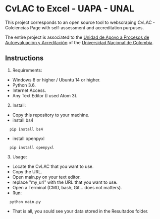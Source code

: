 <!--

#############################################################################
        Copyright (c) 2018 by Manuel Embus. All Rights Reserved.

            This work is licensed under a Creative Commons
      Attribution - NonCommercial - ShareAlike 4.0
      International License.

      For more information write me to jai@mfneirae.com
      Or visit my webpage at https://mfneirae.com/
#############################################################################

 -->
# CvLAC to Excel - UAPA - UNAL

This project corresponds to an open source tool to webscraping CvLAC - Colciencias Page with self-assessment and accreditation purpuses.

The entire project is associated to the
[Unidad de Apoyo a Procesos de Autoevaluación y Acreditación](http://ingenieria.unal.edu.co/dependencias/vicedecanatura-academica/autoevaluacion) of the [Universidad Nacional de Colombia](http://unal.edu.co/).


## Instructions
1. Requirements:
  * Windows 8 or higher / Ubuntu 14 or higher.
  * Python 3.6.
  * Internet Access.
  * Any Text Editor (I used Atom 3).
2. Install:
  * Copy this repository to your machine.
  * install bs4
  ```
    pip install bs4
  ```  
  * install openpyxl
  ```
    pip install openpyxl
  ```  
3. Usage:
  * Locate the CvLAC that you want to use.
  * Copy the URL.
  * Open main.py on your text editor.
  * replace "my_url" with the URL that you want to use.
  * Open a Terminal (CMD, bash, Git... does not matters).
  * Run:
  ```
    python main.py
  ```  
  * That is all, you sould see your data stored in the Resultados folder.
